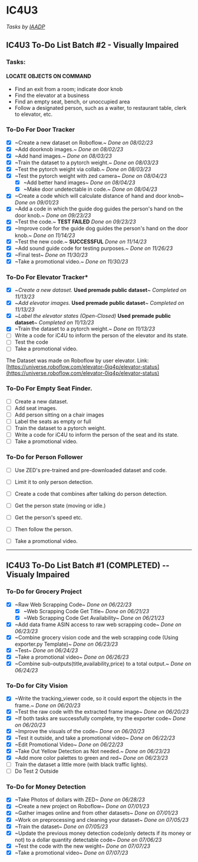 # IC4U3
_Tasks by [IAADP](https://iaadp.org/membership/iaadp-minimum-training-standards-for-public-access/tasks-performed-by-guide-hearing-and-service-dogs/)_

## IC4U3 To-Do List Batch #2 - Visually Impaired

### Tasks:
#### LOCATE OBJECTS ON COMMAND
* Find an exit from a room; indicate door knob
* Find the elevator at a business
* Find an empty seat, bench, or unoccupied area
* Follow a designated person, such as a waiter, to restaurant table, clerk to elevator, etc.

### To-Do For Door Tracker
- [x] ~Create a new dataset on Roboflow.~ _Done on 08/02/23_
- [x] ~Add doorknob images.~ _Done on 08/02/23_
- [x] ~Add hand images.~ _Done on 08/03/23_
- [x] ~Train the dataset to a pytorch weight.~ _Done on 08/03/23_
- [x] ~Test the pytorch weight via collab.~ _Done on 08/03/23_
- [x] ~Test the pytorch weight with zed camera~ _Done on 08/04/23_
  - [x] ~Add better hand images~ _Done on 08/04/23_
  - [x] ~Make door undetectable in code.~ _Done on 08/04/23_
- [x] ~Create a code which will calculate distance of hand and door knob~ _Done on 09/01/23_
- [x] ~Add a code in which the guide dog guides the person's hand on the door knob.~ _Done on 09/23/23_
- [x] ~Test the code.~ __TEST FAILED__ _Done on 09/23/23_
- [x] ~Improve code for the guide dog guides the person's hand on the door knob.~ _Done on 11/14/23_
- [x] ~Test the new code.~ __SUCCESSFUL__ _Done on 11/14/23_
- [x] ~Add sound guide code for testing purposes.~ _Done on 11/26/23_
- [x] ~Final test~ _Done on 11/30/23_
- [x] ~Take a promotional video.~ _Done on 11/30/23_

### To-Do For Elevator Tracker*
- [x] ~_Create a new dataset._ __Used premade public dataset__~ _Completed on 11/13/23_
- [x] ~_Add elevator images._ __Used premade public dataset__~ _Completed on 11/13/23_
- [x] ~_Label the elevator states (Open-Closed)_ __Used premade public dataset__~ _Completed on 11/13/23_
- [x] ~Train the dataset to a pytorch weight.~ _Done on 11/13/23_
- [ ] Write a code for iC4U to inform the person of the elevator and its state.
- [ ] Test the code
- [ ] Take a promotional video.

The Dataset was made on Roboflow by user elevator. Link: [https://universe.roboflow.com/elevator-0iq4p/elevator-status](https://universe.roboflow.com/elevator-0iq4p/elevator-status)

### To-Do For Empty Seat Finder.
- [ ] Create a new dataset.
- [ ] Add seat images.
- [ ] Add person sitting on a chair images
- [ ] Label the seats as empty or full
- [ ] Train the dataset to a pytorch weight.
- [ ] Write a code for iC4U to inform the person of the seat and its state.
- [ ] Take a promotional video.

### To-Do for Person Follower
- [ ] Use ZED's pre-trained and pre-downloaded dataset and code.
- [ ] Limit it to only person detection.
- [ ] Create a code that combines after talking do person detection.
- [ ] Get the person state (moving or idle.)
- [ ] Get the person's speed etc.
- [ ] Then follow the person.
- [ ] Take a promotional video.


---

## IC4U3 To-Do List Batch #1 __(COMPLETED)__ -- Visualy Impaired

### To-Do for Grocery Project
- [x] ~Raw Web Scrapping Code~ _Done on 06/22/23_ 
  - [x] ~Web Scrapping Code Get Title~ _Done on 06/21/23_
  - [x] ~Web Scrapping Code Get Availability~ _Done on 06/21/23_
- [x] ~Add data frame ASIN access to raw web scrapping code~ _Done on 06/23/23_
- [x] ~Combine grocery vision code and the web scrapping code (Using exporter.py Template)~ _Done on 06/23/23_
- [x] ~Test~ _Done on 06/24/23_
- [x] ~Take a promotional video~ _Done on 06/26/23_
- [x] ~Combine sub-outputs(title,availability,price) to a total output.~ _Done on 06/24/23_

### To-Do for City Vision
- [x] ~Write the tracking_viewer code, so it could export the objects in the frame.~ _Done on 06/20/23_
- [x] ~Test the raw code with the extracted frame image~ _Done on 06/20/23_
- [x] ~If both tasks are successfully complete, try the exporter code~ _Done on 06/20/23_
- [x] ~Improve the visuals of the code~ _Done on 06/20/23_
- [x] ~Test it outside, and take a promotional video~ _Done on 06/22/23_
- [x] ~Edit Promotional Video~ _Done on 06/22/23_
- [x] ~Take Out Yellow Detection as Not needed.~ _Done on 06/23/23_
- [x] ~Add more color palettes to green and red~ _Done on 06/23/23_
- [ ] Train the dataset a little more (with black traffic lights).
- [ ] Do Test 2 Outside

### To-Do for Money Detection
- [x] ~Take Photos of dollars with ZED~ _Done on 06/28/23_
- [x] ~Create a new project on Roboflow~ _Done on 07/01/23_
- [x] ~Gather images online and from other datasets~ _Done on 07/01/23_
- [x] ~Work on preprocessing and cleaning your dataset~ _Done on 07/05/23_
- [x] ~Train the dataset~ _Done on 07/05/23_
- [x] ~Update the previous money detection code(only detects if its money or not) to a dollar quantity detectable code~ _Done on 07/06/23_
- [x] ~Test the code with the new weight~ _Done on 07/07/23_
- [x] ~Take a promotional video~ _Done on 07/07/23_
